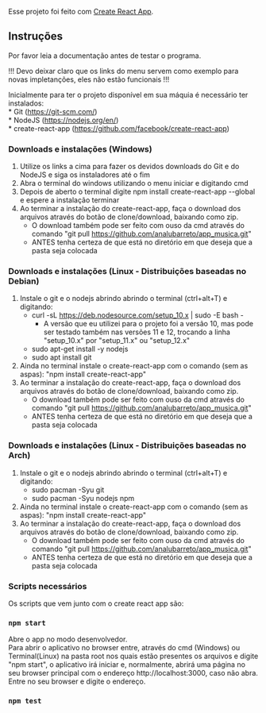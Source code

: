 Esse projeto foi feito com [Create React App](https://github.com/facebook/create-react-app).

## Instruções

Por favor leia a documentação antes de testar o programa.<br>

!!! Devo deixar claro que os links do menu servem como exemplo para novas impletanções, eles não estão funcionais !!! <br>

Inicialmente para ter o projeto disponível em sua máquia é necessário ter instalados:<br>
    * Git (https://git-scm.com/)<br>
    * NodeJS (https://nodejs.org/en/)<br>
    * create-react-app (https://github.com/facebook/create-react-app)

### Downloads e instalações (Windows)
1. Utilize os links a cima para fazer os devidos downloads do Git e do NodeJS e siga os instaladores até o fim
2. Abra o terminal do windows utilizando o menu iniciar e digitando cmd
3. Depois de aberto o terminal digite npm install create-react-app --global e espere a instalação terminar
4. Ao terminar a instalação do create-react-app, faça o download dos arquivos através do botão de clone/download, baixando como zip.
    * O download também pode ser feito com ouso da cmd através do comando "git pull https://github.com/analubarreto/app_musica.git"
    * ANTES tenha certeza de que está no diretório em que deseja que a pasta seja colocada

### Downloads e instalações (Linux - Distribuições baseadas no Debian)
1. Instale o git e o nodejs abrindo abrindo o terminal (ctrl+alt+T) e digitando:
    * curl -sL https://deb.nodesource.com/setup_10.x | sudo -E bash -
        - A versão que eu utilizei para o projeto foi a versão 10, mas pode ser testado também nas versões 11 e 12, trocando a linha "setup_10.x" por "setup_11.x" ou "setup_12.x"
    * sudo apt-get install -y nodejs
    * sudo apt install git
2. Ainda no terminal instale o create-react-app com o comando (sem as aspas): "npm install create-react-app"
3. Ao terminar a instalação do create-react-app, faça o download dos arquivos através do botão de clone/download, baixando como zip.
    * O download também pode ser feito com ouso da cmd através do comando "git pull https://github.com/analubarreto/app_musica.git"
    * ANTES tenha certeza de que está no diretório em que deseja que a pasta seja colocada

### Downloads e instalações (Linux - Distribuições baseadas no Arch)
1. Instale o git e o nodejs abrindo abrindo o terminal (ctrl+alt+T) e digitando:
    * sudo pacman -Syu git
    * sudo pacman -Syu nodejs npm
2. Ainda no terminal instale o create-react-app com o comando (sem as aspas): "npm install create-react-app"
3. Ao terminar a instalação do create-react-app, faça o download dos arquivos através do botão de clone/download, baixando como zip.
    * O download também pode ser feito com ouso da cmd através do comando "git pull https://github.com/analubarreto/app_musica.git"
    * ANTES tenha certeza de que está no diretório em que deseja que a pasta seja colocada

### Scripts necessários

Os scripts que vem junto com o create react app são:

### `npm start`

Abre o app no modo desenvolvedor.<br>
Para abrir o aplicativo no browser entre, através do cmd (Windows) ou Terminal(Linux) na pasta root nos quais estão presentes os arquivos e digite "npm start", o aplicativo irá iniciar e, normalmente, abrirá uma página no seu browser principal com o endereço http://localhost:3000, caso não abra. Entre no seu browser e digite o endereço. <br>

### `npm test`

